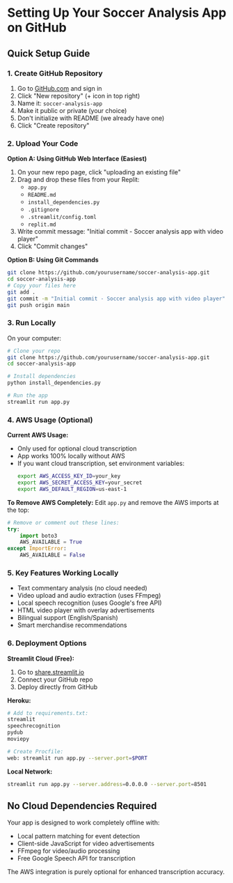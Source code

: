 # Setting Up Your Soccer Analysis App on GitHub

## Quick Setup Guide

### 1. Create GitHub Repository

1. Go to [GitHub.com](https://github.com) and sign in
2. Click "New repository" (+ icon in top right)
3. Name it: `soccer-analysis-app`
4. Make it public or private (your choice)
5. Don't initialize with README (we already have one)
6. Click "Create repository"

### 2. Upload Your Code

**Option A: Using GitHub Web Interface (Easiest)**
1. On your new repo page, click "uploading an existing file"
2. Drag and drop these files from your Replit:
   - `app.py`
   - `README.md`
   - `install_dependencies.py`
   - `.gitignore`
   - `.streamlit/config.toml`
   - `replit.md`
3. Write commit message: "Initial commit - Soccer analysis app with video player"
4. Click "Commit changes"

**Option B: Using Git Commands**
```bash
git clone https://github.com/yourusername/soccer-analysis-app.git
cd soccer-analysis-app
# Copy your files here
git add .
git commit -m "Initial commit - Soccer analysis app with video player"
git push origin main
```

### 3. Run Locally

On your computer:

```bash
# Clone your repo
git clone https://github.com/yourusername/soccer-analysis-app.git
cd soccer-analysis-app

# Install dependencies
python install_dependencies.py

# Run the app
streamlit run app.py
```

### 4. AWS Usage (Optional)

**Current AWS Usage:**
- Only used for optional cloud transcription
- App works 100% locally without AWS
- If you want cloud transcription, set environment variables:
  ```bash
  export AWS_ACCESS_KEY_ID=your_key
  export AWS_SECRET_ACCESS_KEY=your_secret
  export AWS_DEFAULT_REGION=us-east-1
  ```

**To Remove AWS Completely:**
Edit `app.py` and remove the AWS imports at the top:
```python
# Remove or comment out these lines:
try:
    import boto3
    AWS_AVAILABLE = True
except ImportError:
    AWS_AVAILABLE = False
```

### 5. Key Features Working Locally

- Text commentary analysis (no cloud needed)
- Video upload and audio extraction (uses FFmpeg)
- Local speech recognition (uses Google's free API)
- HTML video player with overlay advertisements
- Bilingual support (English/Spanish)
- Smart merchandise recommendations

### 6. Deployment Options

**Streamlit Cloud (Free):**
1. Go to [share.streamlit.io](https://share.streamlit.io)
2. Connect your GitHub repo
3. Deploy directly from GitHub

**Heroku:**
```bash
# Add to requirements.txt:
streamlit
speechrecognition
pydub
moviepy

# Create Procfile:
web: streamlit run app.py --server.port=$PORT
```

**Local Network:**
```bash
streamlit run app.py --server.address=0.0.0.0 --server.port=8501
```

## No Cloud Dependencies Required

Your app is designed to work completely offline with:
- Local pattern matching for event detection
- Client-side JavaScript for video advertisements
- FFmpeg for video/audio processing
- Free Google Speech API for transcription

The AWS integration is purely optional for enhanced transcription accuracy.
